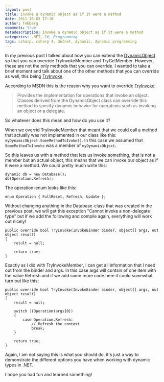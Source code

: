 ```yaml
---
layout: post
title: Invoke a dynamic object as if it were a method
date: 2011-10-03 17:10
author: fekberg
comments: true
metadescription: Invoke a dynamic object as if it were a method
categories: .NET, C#, Programming
tags: csharp, csharp 4, dotnet, dynamic, dynamic programming
---
```

In my previous post I talked about how you can extend the <a href="http://msdn.microsoft.com/en-us/library/system.dynamic.dynamicobject.aspx">DynamicObject</a> so that you can override TryInvokeMember and TryGetMember. However, these are not the only methods that you can override. I wanted to take a brief moment and talk about one of the other methods that you can override as well, this being <a href="http://msdn.microsoft.com/en-us/library/system.dynamic.dynamicobject.tryinvoke.aspx">TryInvoke</a>.<!--excerpt-->

According to MSDN this is the reason why you want to override <a href="http://msdn.microsoft.com/en-us/library/system.dynamic.dynamicobject.tryinvoke.aspx">TryInvoke</a>:
<blockquote>Provides the implementation for operations that invoke an object. Classes derived from the DynamicObject class can override this method to specify dynamic behavior for operations such as invoking an object or a delegate.</blockquote>
So whatever does this mean and how do you use it?

When we overrid TryInvokeMember that meant that we could call a method that actually was not implemented in our class like this: `myDynamicObject.SomeMethodToIvoke()`. In this case we assumed that `SomeMethodToInvoke` was a member of `myDynamicObject`.

So this leaves us with a method that lets us invoke something, that is not a member but an actual object, this means that we can invoke our object as if it were a method. We could pretty much write this:

    dynamic db = new Database();
    db(Operation.Refresh);

The operation-enum looks like this:

    enum Operation { FullReset, Refresh, Update };


Without changing anything in the Database-class that was created in the previous post, we will get this exception "Cannot invoke a non-delegate type" but if we add the following and compile again, everything will work out nicely!

    public override bool TryInvoke(InvokeBinder binder, object[] args, out object result)
    {
        result = null;

        return true;
    }

Exactly as I did with TryInvokeMember, I can get all information that I need out from the binder and args. In this case args will contain of one item with the value Refresh and if we add some more code here it could somewhat turn out like this:

    public override bool TryInvoke(InvokeBinder binder, object[] args, out object result)
    {
        result = null;

        switch ((Operation)args[0])
        {
            case Operation.Refresh:
                // Refresh the context
                break;
        }

        return true;
    }

Again, I am not saying this is what you should do, it's just a way to demonstrate the different options you have when working with dynamic types in .NET. 

I hope you had fun and learned something!